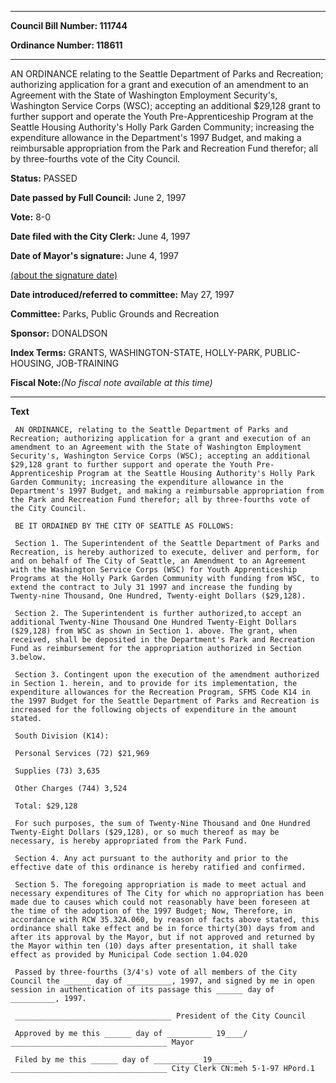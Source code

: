 

********

**Council Bill Number: 111744**
   
**Ordinance Number: 118611**
********

 AN ORDINANCE relating to the Seattle Department of Parks and Recreation; authorizing application for a grant and execution of an amendment to an Agreement with the State of Washington Employment Security's, Washington Service Corps (WSC); accepting an additional $29,128 grant to further support and operate the Youth Pre-Apprenticeship Program at the Seattle Housing Authority's Holly Park Garden Community; increasing the expenditure allowance in the Department's 1997 Budget, and making a reimbursable appropriation from the Park and Recreation Fund therefor; all by three-fourths vote of the City Council.

**Status:** PASSED
   
**Date passed by Full Council:** June 2, 1997
   
**Vote:** 8-0
   
**Date filed with the City Clerk:** June 4, 1997
   
**Date of Mayor's signature:** June 4, 1997
   
[(about the signature date)](/~public/approvaldate.htm)
   
   
   
**Date introduced/referred to committee:** May 27, 1997
   
**Committee:** Parks, Public Grounds and Recreation
   
**Sponsor:** DONALDSON
   
   
**Index Terms:** GRANTS, WASHINGTON-STATE, HOLLY-PARK, PUBLIC-HOUSING, JOB-TRAINING

**Fiscal Note:**_(No fiscal note available at this time)_

********

**Text**
   
```
 AN ORDINANCE, relating to the Seattle Department of Parks and Recreation; authorizing application for a grant and execution of an amendment to an Agreement with the State of Washington Employment Security's, Washington Service Corps (WSC); accepting an additional $29,128 grant to further support and operate the Youth Pre- Apprenticeship Program at the Seattle Housing Authority's Holly Park Garden Community; increasing the expenditure allowance in the Department's 1997 Budget, and making a reimbursable appropriation from the Park and Recreation Fund therefor; all by three-fourths vote of the City Council.

 BE IT ORDAINED BY THE CITY OF SEATTLE AS FOLLOWS:

 Section 1. The Superintendent of the Seattle Department of Parks and Recreation, is hereby authorized to execute, deliver and perform, for and on behalf of The City of Seattle, an Amendment to an Agreement with the Washington Service Corps (WSC) for Youth Apprenticeship Programs at the Holly Park Garden Community with funding from WSC, to extend the contract to July 31 1997 and increase the funding by Twenty-nine Thousand, One Hundred, Twenty-eight Dollars ($29,128).

 Section 2. The Superintendent is further authorized,to accept an additional Twenty-Nine Thousand One Hundred Twenty-Eight Dollars ($29,128) from WSC as shown in Section 1. above. The grant, when received, shall be deposited in the Department's Park and Recreation Fund as reimbursement for the appropriation authorized in Section 3.below.

 Section 3. Contingent upon the execution of the amendment authorized in Section 1. herein, and to provide for its implementation, the expenditure allowances for the Recreation Program, SFMS Code K14 in the 1997 Budget for the Seattle Department of Parks and Recreation is increased for the following objects of expenditure in the amount stated.

 South Division (K14):

 Personal Services (72) $21,969

 Supplies (73) 3,635

 Other Charges (744) 3,524

 Total: $29,128

 For such purposes, the sum of Twenty-Nine Thousand and One Hundred Twenty-Eight Dollars ($29,128), or so much thereof as may be necessary, is hereby appropriated from the Park Fund.

 Section 4. Any act pursuant to the authority and prior to the effective date of this ordinance is hereby ratified and confirmed.

 Section 5. The foregoing appropriation is made to meet actual and necessary expenditures of The City for which no appropriation has been made due to causes which could not reasonably have been foreseen at the time of the adoption of the 1997 Budget; Now, Therefore, in accordance with RCW 35.32A.060, by reason of facts above stated, this ordinance shall take effect and be in force thirty(30) days from and after its approval by the Mayor, but if not approved and returned by the Mayor within ten (10) days after presentation, it shall take effect as provided by Municipal Code section 1.04.020

 Passed by three-fourths (3/4's) vote of all members of the City Council the ______ day of __________, 1997, and signed by me in open session in authentication of its passage this ______ day of __________, 1997.

 ___________________________________ President of the City Council

 Approved by me this ______ day of __________ 19____/ ___________________________________ Mayor

 Filed by me this ______ day of __________ 19______. ___________________________________ City Clerk CN:meh 5-1-97 HPord.1

```
